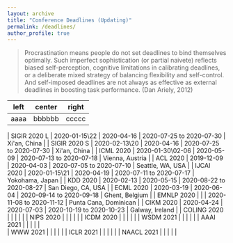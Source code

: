 ```yaml
---
layout: archive
title: "Conference Deadlines (Updating)"
permalink: /deadlines/
author_profile: true
---
```


>Procrastination means people do not set deadlines to bind themselves optimally. Such imperfect sophistication (or partial naivete) reflects biased self-perception, cognitive limitations in calibrating deadlines, or a deliberate mixed strategy of balancing flexibility and self-control. And self-imposed deadlines are not always as effective as external deadlines in boosting task performance. (Dan Ariely, 2012)




| left | center | right |
| :----: | :----: | :----: |
| aaaa | bbbbbb | ccccc |

| SIGIR 2020 L | 2020-01-15\\22 | 2020-04-16 | 2020-07-25 to 2020-07-30 | Xi'an, China |
| SIGIR 2020 S | 2020-02-13\\20	| 2020-04-16 | 2020-07-25 to 2020-07-30	| Xi'an, China |
| ICML 2020 | 2020-01-30\\02-06 | 2020-05-09 | 2020-07-13 to 2020-07-18 | Vienna, Austria |
| ACL 2020 | 2019-12-09	| 2020-04-03 | 2020-07-05 to 2020-07-10	| Seattle, WA, USA |
| IJCAI 2020 | 2020-01-15\\21 | 2020-04-19 | 2020-07-11 to 2020-07-17 | Yokohama, Japan |
| KDD 2020 | 2020-02-13	| 2020-05-15 | 2020-08-22 to 2020-08-27	| San Diego, CA, USA |
| ECML 2020 | 2020-03-19 | 2020-06-04 | 2020-09-14 to 2020-09-18 | Ghent, Belgium |
| EMNLP 2020 | | | 2020-11-08 to 2020-11-12 | Punta Cana, Dominican |
| CIKM 2020 | 2020-04-24 | 2020-07-03 | 2020-10-19 to 2020-10-23 | Galway, Ireland |
| COLING 2020 | | | | |
| NIPS 2020 | | | | |
| ICDM 2020 | | | | |
| WSDM 2021 | | | | |
| AAAI 2021 | | | | |	
| WWW 2021 | | | | |
| ICLR 2021 | | | | |
| NAACL 2021 | | | | |
